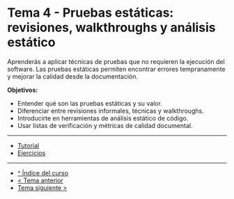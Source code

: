 # Tema 4 - Pruebas estáticas: revisiones, walkthroughs y análisis estático

Aprenderás a aplicar técnicas de pruebas que no requieren la ejecución del software. Las pruebas estáticas permiten encontrar errores tempranamente y mejorar la calidad desde la documentación.

**Objetivos:**

- Entender qué son las pruebas estáticas y su valor.
- Diferenciar entre revisiones informales, técnicas y walkthroughs.
- Introducirte en herramientas de análisis estático de código.
- Usar listas de verificación y métricas de calidad documental.

---

- [Tutorial](./tutorial.md)
- [Ejercicios](./ejercicios.md)

---

- [^ Índice del curso](../readme.md)
- [< Tema anterior](../semana03/readme.md)
- [Tema siguiente >](../semana05/readme.md)
